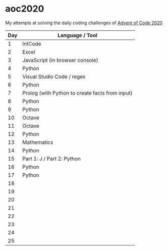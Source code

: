 # aoc2020

My attempts at solving the daily coding challenges of [Advent of Code 2020](https://adventofcode.com/2020)

| Day | Language / Tool                                 |
| --- | ----------------------------------------------- |
| 1   | IntCode                                         |
| 2   | Excel                                           |
| 3   | JavaScript (in browser console)                 |
| 4   | Python                                          |
| 5   | Visual Studio Code / regex                      |
| 6   | Python                                          |
| 7   | Prolog (with Python to create facts from input) |
| 8   | Python                                          |
| 9   | Python                                          |
| 10  | Octave                                          |
| 11  | Octave                                          |
| 12  | Python                                          |
| 13  | Mathematics                                     |
| 14  | Python                                          |
| 15  | Part 1: J / Part 2: Python                      |
| 16  | Python                                          |
| 17  | Python                                          |
| 18  |                                                 |
| 19  |                                                 |
| 20  |                                                 |
| 21  |                                                 |
| 22  |                                                 |
| 23  |                                                 |
| 24  |                                                 |
| 25  |                                                 |
